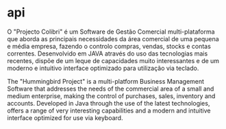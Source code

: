 # api
O "Projecto Colibri" é um Software de Gestão Comercial multi-plataforma que aborda as principais necessidades da área comercial de uma pequena e média empresa, fazendo o controlo compras, vendas, stocks e contas correntes. 
Desenvolvido em JAVA através do uso das tecnologias mais recentes, dispõe de um leque de capacidades muito interessantes e de um moderno e intuitivo interface optimizado para utilização via teclado. 

The "Hummingbird Project" is a multi-platform Business Management Software that addresses the needs of the commercial area of a small and medium enterprise, making the control of purchases, sales, inventory and accounts. 
Developed in Java through the use of the latest technologies, offers a range of very interesting capabilities and a modern and intuitive interface optimized for use via keyboard. 
